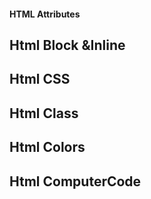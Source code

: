 #### HTML Attributes
## Html Block &Inline
## Html CSS
##  Html Class
## Html Colors
## Html ComputerCode
